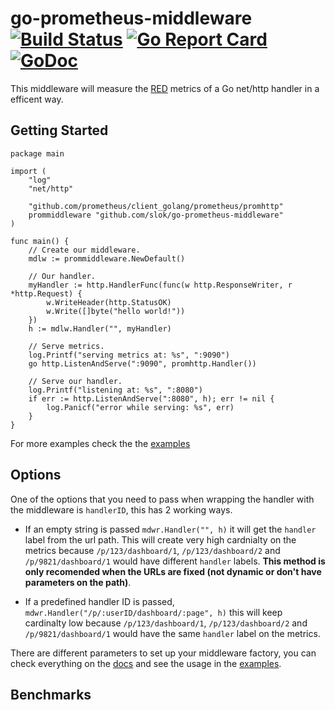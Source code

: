 # go-prometheus-middleware [![Build Status][travis-image]][travis-url] [![Go Report Card][goreport-image]][goreport-url] [![GoDoc][godoc-image]][godoc-url]

This middleware will measure the [RED] metrics of a Go net/http handler in a efficent way.

## Getting Started

```golang
package main

import (
	"log"
	"net/http"

	"github.com/prometheus/client_golang/prometheus/promhttp"
	prommiddleware "github.com/slok/go-prometheus-middleware"
)

func main() {
	// Create our middleware.
	mdlw := prommiddleware.NewDefault()

	// Our handler.
	myHandler := http.HandlerFunc(func(w http.ResponseWriter, r *http.Request) {
		w.WriteHeader(http.StatusOK)
		w.Write([]byte("hello world!"))
	})
	h := mdlw.Handler("", myHandler)

    // Serve metrics.
    log.Printf("serving metrics at: %s", ":9090")
	go http.ListenAndServe(":9090", promhttp.Handler())

    // Serve our handler.
    log.Printf("listening at: %s", ":8080")
	if err := http.ListenAndServe(":8080", h); err != nil {
		log.Panicf("error while serving: %s", err)
	}
}
```

For more examples check the the [examples]

## Options

One of the options that you need to pass when wrapping the handler with the middleware is `handlerID`, this has 2 working ways.

- If an empty string is passed `mdwr.Handler("", h)` it will get the `handler` label from the url path. This will create very high cardnialty on the metrics because `/p/123/dashboard/1`, `/p/123/dashboard/2` and `/p/9821/dashboard/1` would have different `handler` labels. **This method is only recomended when the URLs are fixed (not dynamic or don't have parameters on the path)**.

- If a predefined handler ID is passed, `mdwr.Handler("/p/:userID/dashboard/:page", h)` this will keep cardinalty low because `/p/123/dashboard/1`, `/p/123/dashboard/2` and `/p/9821/dashboard/1` would have the same `handler` label on the metrics.

There are different parameters to set up your middleware factory, you can check everything on the [docs] and see the usage in the [examples].

## Benchmarks

[travis-image]: https://travis-ci.org/slok/go-prometheus-middleware.svg?branch=master
[travis-url]: https://travis-ci.org/slok/go-prometheus-middleware
[goreport-image]: https://goreportcard.com/badge/github.com/slok/go-prometheus-middleware
[goreport-url]: https://goreportcard.com/report/github.com/slok/go-prometheus-middleware
[godoc-image]: https://godoc.org/github.com/slok/go-prometheus-middleware?status.svg
[godoc-url]: https://godoc.org/github.com/slok/go-prometheus-middleware
[docs]: https://godoc.org/github.com/slok/go-prometheus-middleware
[examples]: examples/
[red]: https://www.weave.works/blog/the-red-method-key-metrics-for-microservices-architecture/
